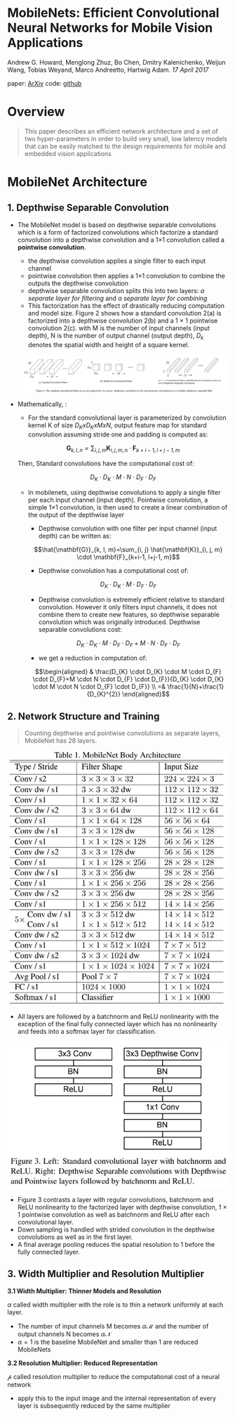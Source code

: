 # MobileNets: Efficient Convolutional Neural Networks for Mobile Vision Applications
Andrew G. Howard, Menglong Zhuz, Bo Chen, Dmitry Kalenichenko, Weijun Wang, Tobias Weyand, Marco Andreetto, Hartwig Adam. _17 April 2017_

paper: [ArXiv](https://arxiv.org/pdf/1704.04861.pdf)
code: [github](https://github.com/tensorflow/tensorflow/blob/v2.4.1/tensorflow/python/keras/applications/mobilenet.py)

# Overview
> This paper describes an efficient network architecture and a set of two hyper-parameters in order to build very small, low latency models that can be easily matched to the design requirements for mobile and embedded vision applications

# MobileNet Architecture

## 1. Depthwise Separable Convolution

- The MobileNet model is based on depthwise separable convolutions which is a form of factorized convolutions which factorize a standard convolution into a depthwise convolution and a 1×1 convolution called a **pointwise convolution**.
  - the depthwise convolution applies a single filter to each input channel
  - pointwise convolution then applies a 1×1 convolution to combine the outputs the depthwise convolution
  - depthwise separable convolution splits this into two layers: _a separate layer for filtering_ and _a separate layer for combining_
  - This factorization has the effect of drastically reducing computation and model size. Figure 2 shows how a standard convolution 2(a) is factorized into a depthwise convolution 2(b) and a 1 × 1 pointwise convolution 2(c). with M is the number of input channels (input depth), N is the number of output channel (output depth), $D_k$ denotes  the spatial width and height of a square kernel.
  
  ![fig2](../../asset/images/Architectures/mobilenet_v1_f1.jpg)

- Mathematically, :
  - For the standard convolutional layer is parameterized by convolution kernel K of size $D_K x D_K x M x N$, output feature map for standard convolution assuming stride one and padding is computed as:
  
  $$\mathbf{G}_{k, l, n}=\sum_{i, j, m} \mathbf{K}_{i, j, m, n} \cdot \mathbf{F}_{k+i-1, l+j-1, m}$$

  Then, Standard convolutions have the computational cost of:

  $$D_{K} \cdot D_{K} \cdot M \cdot N \cdot D_{F} \cdot D_{F}$$

  - In mobilenets, using depthwise convolutions to apply a single filter per each input channel (input depth). Pointwise convolution, a simple 1×1 convolution, is then used to create a linear combination of the output of the depthwise layer
    - Depthwise convolution with one filter per input channel (input depth) can be written as:
  
    $$\hat{\mathbf{G}}_{k, l, m}=\sum_{i, j} \hat{\mathbf{K}}_{i, j, m} \cdot \mathbf{F}_{k+i-1, l+j-1, m}$$

    - Depthwise convolution has a computational cost of:

    $$D_{K} \cdot D_{K} \cdot M \cdot D_{F} \cdot D_{F}$$

    - Depthwise convolution is extremely efficient relative to standard convolution. However it only filters input channels, it does not combine them to create new features, so depthwise separable convolution which was originally introduced. Depthwise separable convolutions cost:
  
    $$D_{K} \cdot D_{K} \cdot M \cdot D_{F} \cdot D_{F}+M \cdot N \cdot D_{F} \cdot D_{F}$$
  
    - we get a reduction in computation of:

    $$\begin{aligned}
    & \frac{D_{K} \cdot D_{K} \cdot M \cdot D_{F} \cdot D_{F}+M \cdot N \cdot D_{F} \cdot D_{F}}{D_{K} \cdot D_{K} \cdot M \cdot N \cdot D_{F} \cdot D_{F}} \\
    =& \frac{1}{N}+\frac{1}{D_{K}^{2}}
    \end{aligned}$$

## 2. Network Structure and Training

> Counting depthwise and pointwise convolutions as separate layers, MobileNet has 28 layers.

![table1](../../asset/images/Architectures/mobilenet_v1_t1.jpg)

* All layers are followed by a batchnorm and ReLU nonlinearity with the exception of the final fully connected layer which has no nonlinearity and feeds into a softmax layer for classification.

![fig2](../../asset/images/Architectures/mobilenet_v1_f2.jpg)

* Figure 3 contrasts a layer with regular convolutions, batchnorm and ReLU nonlinearity to the factorized layer with depthwise convolution, 1 × 1 pointwise convolution as well as batchnorm and ReLU after each convolutional layer. 
* Down sampling is handled with strided convolution in the depthwise convolutions as well as in the first layer.
*  A final average pooling reduces the spatial resolution to 1 before the fully connected layer. 

## 3. Width Multiplier and Resolution Multiplier

**3.1 Width Multiplier: Thinner Models and Resolution**

$\alpha$ called width multiplier with the role is to thin a network uniformly at each layer.

-  The number of input channels M becomes $\alpha \mathcal{M}$ and the number of output channels N becomes $\alpha \mathcal{N}$
-  $\alpha = 1$ is the baseline MobileNet and smaller than 1 are reduced MobileNets

**3.2 Resolution Multiplier: Reduced Representation**

$\mathcal{p}$ called  resolution multiplier to reduce the computational cost of a neural network 

- apply this to the input image and the internal representation of every layer is subsequently reduced by the same multiplier
